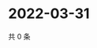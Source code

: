 # 2022-03-31

共 0 条

<!-- BEGIN WEIBO -->
<!-- 最后更新时间 Thu Mar 31 2022 01:03:52 GMT+0800 (China Standard Time) -->

<!-- END WEIBO -->
